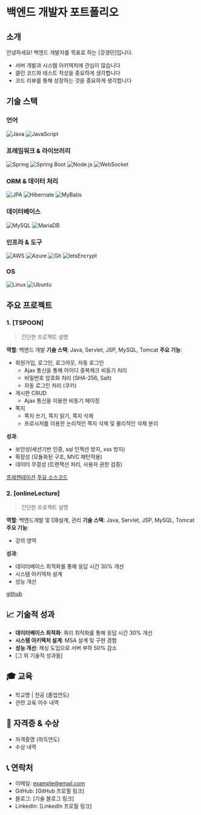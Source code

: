 # 백엔드 개발자 포트폴리오

## 소개
안녕하세요! 백엔드 개발자를 목표로 하는 [강경민]입니다.
- 서버 개발과 시스템 아키텍처에 관심이 많습니다
- 클린 코드와 테스트 작성을 중요하게 생각합니다
- 코드 리뷰를 통해 성장하는 것을 중요하게 생각합니다

## 기술 스택
### 언어
![Java](https://img.shields.io/badge/Java-007396?style=flat-square&logo=Java&logoColor=white) ![JavaScript](https://img.shields.io/badge/JavaScript-F7DF1E?style=flat-square&logo=JavaScript&logoColor=white) 


### 프레임워크 & 라이브러리
![Spring](https://img.shields.io/badge/Spring-6DB33F?style=flat-square&logo=Spring&logoColor=white) 
![Spring Boot](https://img.shields.io/badge/Spring_Boot-6DB33D?style=flat-square&logo=Spring_Boot&logoColor=white) 
![Node.js](https://img.shields.io/badge/Node.js-339933?style=flat-square&logo=Node.js&logoColor=white)
![WebSocket](https://img.shields.io/badge/WebSocket-000000?style=flat-square&logo=WebSocket&logoColor=white)

### ORM & 데이터 처리
![JPA](https://img.shields.io/badge/JPA-6DB33F?style=flat-square&logo=Spring&logoColor=white)
![Hibernate](https://img.shields.io/badge/Hibernate-59666C?style=flat-square&logo=Hibernate&logoColor=white)
![MyBatis](https://img.shields.io/badge/MyBatis-000000?style=flat-square)

### 데이터베이스
![MySQL](https://img.shields.io/badge/MySQL-4479A1?style=flat-square&logo=MySQL&logoColor=white)
![MariaDB](https://img.shields.io/badge/MariaDB-003545?style=flat-square&logo=MariaDB&logoColor=white)

### 인프라 & 도구
![AWS](https://img.shields.io/badge/AWS-232F3E?style=flat-square&logo=AmazonAWS&logoColor=white)
![Azure](https://img.shields.io/badge/Azure-0089D6?style=flat-square&logo=MicrosoftAzure&logoColor=white)
![Git](https://img.shields.io/badge/Git-F05032?style=flat-square&logo=Git&logoColor=white)
![letsEncrypt](https://img.shields.io/badge/Let's_Encrypt-003A70?style=flat-square&logo=Let%27sEncrypt&logoColor=white)

### OS
![Linux](https://img.shields.io/badge/Linux-FCC624?style=flat-square&logo=Linux&logoColor=black)
![Ubuntu](https://img.shields.io/badge/Ubuntu-E95420?style=flat-square&logo=Ubuntu&logoColor=white)

## 주요 프로젝트
### 1. [TSPOON]
> 간단한 프로젝트 설명

**역할**: 백엔드 개발
**기술 스택**: Java, Servlet, JSP, MySQL, Tomcat
**주요 기능**:
- 회원가입, 로그인, 로그아웃, 자동 로그인
  - Ajax 통신을 통해 아이디 중복체크 비동기 처리
  - 비밀번호 암호화 처리 (SHA-256, Salt)
  - 자동 로그인 처리 (쿠키)
- 게시판 CRUD
  - Ajax 통신을 이용한 비동기 페이징
- 쪽지
  - 쪽지 쓰기, 쪽지 읽기, 쪽지 삭제
  - 프로시저를 이용한 논리적인 쪽지 삭제 및 물리적인 삭제 분리

**성과**:
- 보안성(세션기반 인증, sql 인젝션 방지, xss 방지)
- 확장성 (모듈화된 구조, MVC 패턴적용)
- 데이터 무결성 (트랜잭션 처리, 사용자 권한 검증)

[프레젠테이션](project/TSPOON/TSPOON_porject.pdf)
[주요 소스코드](project/TSPOON/TSPOON_project.md)

### 2. [onlineLecture]
> 간단한 프로젝트 설명

**역할**: 백엔드개발 및 DB설계, 관리
**기술 스택**: Java, Servlet, JSP, MySQL, Tomcat
**주요 기능**:
- 강의 영역

**성과**:
- 데이터베이스 최적화를 통해 응답 시간 30% 개선
- 시스템 아키텍처 설계
- 성능 개선

[github](https://github.com/TheLastOnlineLecture/onlineLecture)


## 📈 기술적 성과
- **데이터베이스 최적화**: 쿼리 최적화를 통해 응답 시간 30% 개선
- **시스템 아키텍처 설계**: MSA 설계 및 구현 경험
- **성능 개선**: 캐싱 도입으로 서버 부하 50% 감소
- [그 외 기술적 성과들]

## 🎓 교육
- 학교명 | 전공 (졸업연도)
- 관련 교육 이수 내역

## 📑 자격증 & 수상
- 자격증명 (취득연도)
- 수상 내역

## 📞 연락처
- 이메일: example@email.com
- GitHub: [GitHub 프로필 링크]
- 블로그: [기술 블로그 링크]
- LinkedIn: [LinkedIn 프로필 링크]